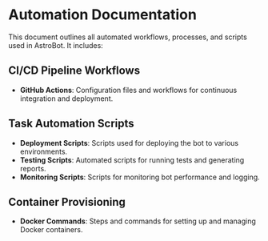 # Automation Documentation

This document outlines all automated workflows, processes, and scripts used in AstroBot. It includes:

## CI/CD Pipeline Workflows
- **GitHub Actions**: Configuration files and workflows for continuous integration and deployment.

## Task Automation Scripts
- **Deployment Scripts**: Scripts used for deploying the bot to various environments.
- **Testing Scripts**: Automated scripts for running tests and generating reports.
- **Monitoring Scripts**: Scripts for monitoring bot performance and logging.

## Container Provisioning
- **Docker Commands**: Steps and commands for setting up and managing Docker containers.
